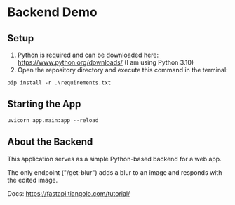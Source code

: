 # Backend Demo

## Setup
1. Python is required and can be downloaded here: https://www.python.org/downloads/ (I am using Python 3.10)
2. Open the repository directory and execute this command in the terminal:
```
pip install -r .\requirements.txt
```

## Starting the App
```
uvicorn app.main:app --reload
```

## About the Backend
<p>This application serves as a simple Python-based backend for a web app.</p>
<p>The only endpoint ("/get-blur") adds a blur to an image and responds with the edited image.</p>

Docs: https://fastapi.tiangolo.com/tutorial/